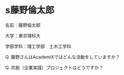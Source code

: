 # s藤野倫太郎

名前：藤野倫太郎

大学：東京理科大

学部学科：理工学部　土木工学科

Q. 藤野さんはAcademiXではどんな活動をしていますか？

Q. 共創（企業実践）プロジェクトはどうですか？
